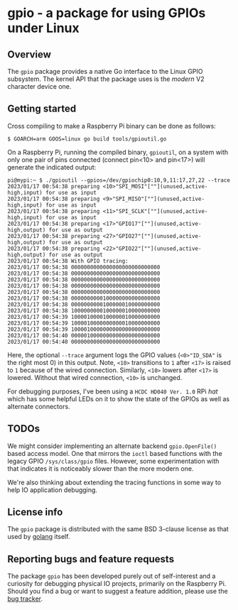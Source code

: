 # gpio - a package for using GPIOs under Linux

## Overview

The `gpio` package provides a native Go interface to the Linux GPIO
subsystem. The kernel API that the package uses is the _modern_ V2
character device one.

## Getting started

Cross compiling to make a Raspberry Pi binary can be done as follows:
```
$ GOARCH=arm GOOS=linux go build tools/gpioutil.go
```

On a Raspberry Pi, running the compiled binary, `gpioutil`, on a
system with only one pair of pins connected (connect pin<10> and
pin<17>) will generate the indicated output:

```
pi@mypi:~ $ ./gpioutil --gpios=/dev/gpiochip0:10,9,11:17,27,22 --trace
2023/01/17 00:54:38 preparing <10>"SPI_MOSI"[""](unused,active-high,input) for use as input
2023/01/17 00:54:38 preparing <9>"SPI_MISO"[""](unused,active-high,input) for use as input
2023/01/17 00:54:38 preparing <11>"SPI_SCLK"[""](unused,active-high,input) for use as input
2023/01/17 00:54:38 preparing <17>"GPIO17"[""](unused,active-high,output) for use as output
2023/01/17 00:54:38 preparing <27>"GPIO27"[""](unused,active-high,output) for use as output
2023/01/17 00:54:38 preparing <22>"GPIO22"[""](unused,active-high,output) for use as output
2023/01/17 00:54:38 With GPIO tracing:
2023/01/17 00:54:38 0000000000000000000000000000
2023/01/17 00:54:38 0000000000000000000000000000
2023/01/17 00:54:38 0000000000000000000000000000
2023/01/17 00:54:38 0000000000000000000000000000
2023/01/17 00:54:38 0000000000000000000000000000
2023/01/17 00:54:38 0000000000100000000000000000
2023/01/17 00:54:38 0000000000100000010000000000
2023/01/17 00:54:38 1000000000100000010000000000
2023/01/17 00:54:39 1000010000100000010000000000
2023/01/17 00:54:39 1000010000000000010000000000
2023/01/17 00:54:39 1000010000000000000000000000
2023/01/17 00:54:40 0000010000000000000000000000
2023/01/17 00:54:40 0000000000000000000000000000
```

Here, the optional `--trace` argument logs the GPIO values
(`<0>"ID_SDA"` is the right most 0) in this output. Note, `<10>`
transitions to `1` after `<17>` is raised to `1` because of the wired
connection. Similarly, `<10>` lowers after `<17>` is lowered. Without
that wired connection, `<10>` is unchanged.

For debugging purposes, I've been using a `HCDC HD040 Ver. 1.0` RPi
_hat_ which has some helpful LEDs on it to show the state of the
GPIOs as well as alternate connectors.

## TODOs

We might consider implementing an alternate backend `gpio.OpenFile()`
based access model. One that mirrors the `ioctl` based functions with
the legacy GPIO `/sys/class/gpio` files. However, some experimentation
with that indicates it is noticeably slower than the more modern one.

We're also thinking about extending the tracing functions in some way
to help IO application debugging.

## License info

The `gpio` package is distributed with the same BSD 3-clause license
as that used by [golang](https://golang.org/LICENSE) itself.

## Reporting bugs and feature requests

The package `gpio` has been developed purely out of self-interest and
a curiosity for debugging physical IO projects, primarily on the
Raspberry Pi. Should you find a bug or want to suggest a feature
addition, please use the [bug
tracker](https://github.com/tinkerator/gpio/issues).
